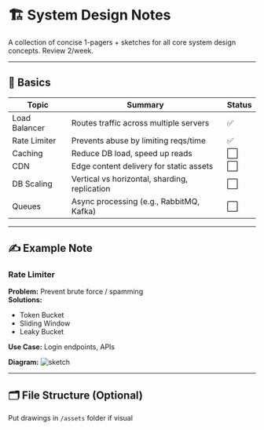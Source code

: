 # 🏗️ System Design Notes

A collection of concise 1-pagers + sketches for all core system design concepts. Review 2/week.

---

## 🧱 Basics

| Topic | Summary | Status |
|-------|---------|--------|
| Load Balancer | Routes traffic across multiple servers | ✅ |
| Rate Limiter | Prevents abuse by limiting reqs/time | ✅ |
| Caching | Reduce DB load, speed up reads | ⬜ |
| CDN | Edge content delivery for static assets | ⬜ |
| DB Scaling | Vertical vs horizontal, sharding, replication | ⬜ |
| Queues | Async processing (e.g., RabbitMQ, Kafka) | ⬜ |

---

## ✍️ Example Note

### **Rate Limiter**

**Problem:** Prevent brute force / spamming  
**Solutions:**
- Token Bucket
- Sliding Window
- Leaky Bucket

**Use Case:** Login endpoints, APIs

**Diagram:** ![sketch](assets/rate_limiter.png)

---

## 🗂️ File Structure (Optional)

Put drawings in `/assets` folder if visual


